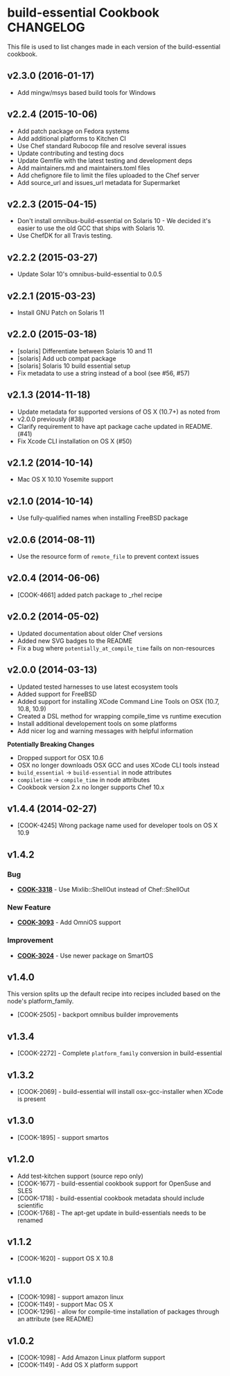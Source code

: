 # build-essential Cookbook CHANGELOG
This file is used to list changes made in each version of the build-essential cookbook.

## v2.3.0 (2016-01-17)
- Add mingw/msys based build tools for Windows

## v2.2.4 (2015-10-06)
- Add patch package on Fedora systems
- Add additional platforms to Kitchen CI
- Use Chef standard Rubocop file and resolve several issues
- Update contributing and testing docs
- Update Gemfile with the latest testing and development deps
- Add maintainers.md and maintainers.toml files
- Add chefignore file to limit the files uploaded to the Chef server
- Add source_url and issues_url metadata for Supermarket

## v2.2.3 (2015-04-15)
- Don't install omnibus-build-essential on Solaris 10 - We decided it's easier to use the old GCC that ships with Solaris 10.
- Use ChefDK for all Travis testing.

## v2.2.2 (2015-03-27)
- Update Solar 10's omnibus-build-essential to 0.0.5

## v2.2.1 (2015-03-23)
- Install GNU Patch on Solaris 11

## v2.2.0 (2015-03-18)
- [solaris] Differentiate between Solaris 10 and 11
- [solaris] Add ucb compat package
- [solaris] Solaris 10 build essential setup
- Fix metadata to use a string instead of a bool (see #56, #57)

## v2.1.3 (2014-11-18)
- Update metadata for supported versions of OS X (10.7+) as noted from
- v2.0.0 previously (#38)
- Clarify requirement to have apt package cache updated in README. (#41)
- Fix Xcode CLI installation on OS X (#50)

## v2.1.2 (2014-10-14)
- Mac OS X 10.10 Yosemite support

## v2.1.0 (2014-10-14)
- Use fully-qualified names when installing FreeBSD package

## v2.0.6 (2014-08-11)
- Use the resource form of `remote_file` to prevent context issues

## v2.0.4 (2014-06-06)
- [COOK-4661] added patch package to _rhel recipe

## v2.0.2 (2014-05-02)
- Updated documentation about older Chef versions
- Added new SVG badges to the README
- Fix a bug where `potentially_at_compile_time` fails on non-resources

## v2.0.0 (2014-03-13)
- Updated tested harnesses to use latest ecosystem tools
- Added support for FreeBSD
- Added support for installing XCode Command Line Tools on OSX (10.7, 10.8, 10.9)
- Created a DSL method for wrapping compile_time vs runtime execution
- Install additional developement tools on some platforms
- Add nicer log and warning messages with helpful information

**Potentially Breaking Changes**
- Dropped support for OSX 10.6
- OSX no longer downloads OSX GCC and uses XCode CLI tools instead
- `build_essential` -> `build-essential` in node attributes
- `compiletime` -> `compile_time` in node attributes
- Cookbook version 2.x no longer supports Chef 10.x

## v1.4.4 (2014-02-27)
- [COOK-4245] Wrong package name used for developer tools on OS X 10.9

## v1.4.2
### Bug
- **[COOK-3318](https://tickets.chef.io/browse/COOK-3318)** - Use Mixlib::ShellOut instead of Chef::ShellOut

### New Feature
- **[COOK-3093](https://tickets.chef.io/browse/COOK-3093)** - Add OmniOS support

### Improvement
- **[COOK-3024](https://tickets.chef.io/browse/COOK-3024)** - Use newer package on SmartOS

## v1.4.0
This version splits up the default recipe into recipes included based on the node's platform_family.
- [COOK-2505] - backport omnibus builder improvements

## v1.3.4
- [COOK-2272] - Complete `platform_family` conversion in build-essential

## v1.3.2
- [COOK-2069] - build-essential will install osx-gcc-installer when XCode is present

## v1.3.0
- [COOK-1895] - support smartos

## v1.2.0
- Add test-kitchen support (source repo only)
- [COOK-1677] - build-essential cookbook support for OpenSuse and SLES
- [COOK-1718] - build-essential cookbook metadata should include scientific
- [COOK-1768] - The apt-get update in build-essentials needs to be renamed

## v1.1.2
- [COOK-1620] - support OS X 10.8

## v1.1.0
- [COOK-1098] - support amazon linux
- [COOK-1149] - support Mac OS X
- [COOK-1296] - allow for compile-time installation of packages through an attribute (see README)

## v1.0.2
- [COOK-1098] - Add Amazon Linux platform support
- [COOK-1149] - Add OS X platform support
